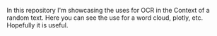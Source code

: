 In this repository I'm showcasing the uses for OCR in the Context
of a random text. Here you can see the use for a word cloud, plotly, etc.
Hopefully it is useful.
